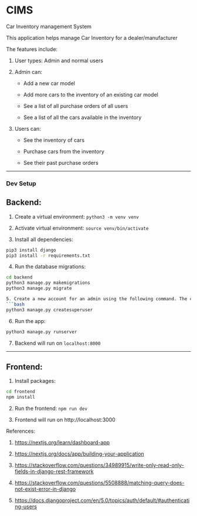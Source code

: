 # CIMS
Car Inventory management System

This application helps manage Car Inventory for a dealer/manufacturer

The features include:

1. User types: Admin and normal users

2. Admin can:

    * Add a new car model

    * Add more cars to the inventory of an existing car model

    * See a list of all purchase orders of all users

    * See a list of all the cars available in the inventory

3. Users can:

    * See the inventory of cars

    * Purchase cars from the inventory

    * See their past purchase orders

_________________

<h3> Dev Setup </h3>

## Backend:

1. Create a virtual environment: `python3 -m venv venv`

2. Activate virtual environment: `source venv/bin/activate`

3. Install all dependencies: 
```bash
pip3 install django
pip3 install -r requirements.txt
```

4. Run the database migrations: 
```bash
cd backend
python3 manage.py makemigrations
python3 manage.py migrate

5. Create a new account for an admin using the following command. The command will prompt you to enter details about the admin, use the same email and password entered to login
```bash
python3 manage.py createsuperuser
```

6. Run the app: 
```bash
python3 manage.py runserver
```

7. Backend will run on `localhost:8000`


__________________
## Frontend:

1. Install packages: 
```bash  
cd frontend
npm install
```

2. Run the frontend: `npm run dev`

3. Frontend will run on http://localhost:3000

References:
1. https://nextjs.org/learn/dashboard-app

2. https://nextjs.org/docs/app/building-your-application

3. https://stackoverflow.com/questions/34989915/write-only-read-only-fields-in-django-rest-framework 

4. https://stackoverflow.com/questions/5508888/matching-query-does-not-exist-error-in-django 

5. https://docs.djangoproject.com/en/5.0/topics/auth/default/#authenticating-users